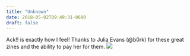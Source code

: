```yaml
---
title: "Unknown"
date: 2018-05-02T09:49:31-0600
draft: false
---
```


Ack!! is exactly how I feel! Thanks to Julia Evans (@b0rk) for these great zines and the ability to pay her for them.
![](/images/2018/5ae1e708a7.jpg)
